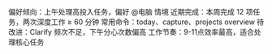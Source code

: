 偏好倾向：上午处理高投入任务，偏好 @电脑 情境
近期完成：本周完成 12 项任务，两次深度工作 ≥ 60 分钟
常用命令：today、capture、projects overview
待改进：Clarify 频次不足，下午分心次数偏高
工作节奏：9-11点效率最高，适合处理核心任务